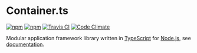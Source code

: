 # Container.ts

[![npm](https://img.shields.io/npm/v/container.ts.svg?style=flat-square)](https://www.npmjs.com/package/container.ts)
[![npm](https://img.shields.io/npm/l/container.ts.svg?style=flat-square)](https://github.com/mojzu/container.ts/blob/master/LICENCE)
[![Travis CI](https://img.shields.io/travis/mojzu/container.ts.svg?style=flat-square)](https://travis-ci.org/mojzu/container.ts)
[![Code Climate](https://img.shields.io/codeclimate/coverage/github/mojzu/container.ts.svg?style=flat-square)](https://codeclimate.com/github/mojzu/container.ts)

Modular application framework library written in [TypeScript](https://www.typescriptlang.org/) for [Node.js](https://nodejs.org/en/), see [documentation](https://mojzu.net/container.ts/).

